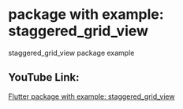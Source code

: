 # package with example: staggered_grid_view

staggered_grid_view package example

## YouTube Link:

[Flutter package with example: staggered_grid_view](https://youtu.be/yUsStl_Ob6I)
